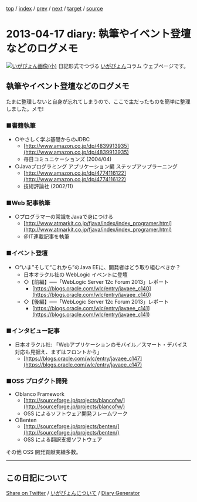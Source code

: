 [top](https://igapyon.github.io/diary/) 
 / [index](https://igapyon.github.io/diary/2013/index.html) 
 / [prev](https://igapyon.github.io/diary/2013/ig130416.html) 
 / [next](https://igapyon.github.io/diary/2013/ig130422.html) 
 / [target](https://igapyon.github.io/diary/2013/ig130417.html) 
 / [source](https://github.com/igapyon/diary/blob/gh-pages/2013/ig130417.html.src.md) 

2013-04-17 diary: 執筆やイベント登壇などのログメモ
=====================================================================================================
[![いがぴょん画像(小)](https://igapyon.github.io/diary/images/iga200306s.jpg "いがぴょん")](https://igapyon.github.io/diary/memo/memoigapyon.html) 日記形式でつづる [いがぴょん](https://igapyon.github.io/diary/memo/memoigapyon.html)コラム ウェブページです。

## 執筆やイベント登壇などのログメモ

たまに整理しないと自身が忘れてしまうので、ここで主だったものを簡単に整理しました。メモ!


### ■書籍執筆


* ○やさしく学ぶ基礎からのJDBC
  * [http://www.amazon.co.jp/dp/4839913935](http://www.amazon.co.jp/dp/4839913935)
  * 毎日コミュニケーションズ (2004/04) 
* ○Javaプログラミング アプリケーション編 ステップアップラーニング
  * [http://www.amazon.co.jp/dp/4774116122](http://www.amazon.co.jp/dp/4774116122)
  * 技術評論社 (2002/11)



### ■Web 記事執筆


* ○プログラマーの常識をJavaで身につける
  * [http://www.atmarkit.co.jp/fjava/index/index_programer.html](http://www.atmarkit.co.jp/fjava/index/index_programer.html)
  * ＠IT連載記事を執筆



### ■イベント登壇


* ○“いま”そして“これから”のJava EEに、開発者はどう取り組むべきか？
  * 日本オラクル社の WebLogic イベントに登壇
  * ◇【前編】──「WebLogic Server 12c Forum 2013」レポート
    * [https://blogs.oracle.com/wlc/entry/javaee_c140](https://blogs.oracle.com/wlc/entry/javaee_c140)
  * ◇【後編】──「WebLogic Server 12c Forum 2013」レポート
    * [https://blogs.oracle.com/wlc/entry/javaee_c141](https://blogs.oracle.com/wlc/entry/javaee_c141)



### ■インタビュー記事


* 日本オラクル社: 「Webアプリケーションのモバイル／スマート・デバイス対応も見据え、まずはフロントから」 
  * [https://blogs.oracle.com/wlc/entry/javaee_c147](https://blogs.oracle.com/wlc/entry/javaee_c147)



### ■OSS プロダクト開発


* ○blanco Framework
  * [http://sourceforge.jp/projects/blancofw/](http://sourceforge.jp/projects/blancofw/)
  * OSS によるソフトウェア開発フレームワーク
* ○Benten
  * [http://sourceforge.jp/projects/benten/](http://sourceforge.jp/projects/benten/)
  * OSS による翻訳支援ソフトウェア

その他 OSS 開発貢献実績多数。

----------------------------------------------------------------------------------------------------

## この日記について

[Share on Twitter](https://twitter.com/intent/tweet?hashtags=igapyon%2Cdiary%2C%E3%81%84%E3%81%8C%E3%81%B4%E3%82%87%E3%82%93&text=%E3%81%93%E3%81%AE%E6%97%A5%E8%A8%98%E3%81%AB%E3%81%A4%E3%81%84%E3%81%A6&url=https%3A%2F%2Figapyon.github.io%2Fdiary%2Ftemplate-footer) / [いがぴょんについて](https://igapyon.github.io/diary/memo/memoigapyon.html) / [Diary Generator](https://github.com/igapyon/igapyonv3)
